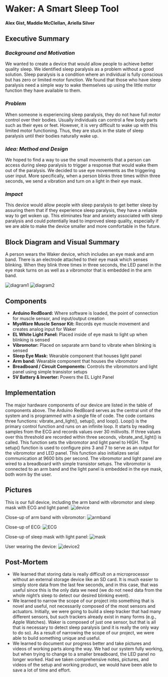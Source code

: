 # Waker: A Smart Sleep Tool
#### Alex Gist, Maddie McClellan, Ariella Silver

## Executive Summary
### *Background and Motivation*
We wanted to create a device that would allow people to achieve better quality sleep. We identified sleep paralysis as a problem without a good solution. Sleep paralysis is a condition where an individual is fully conscious but has zero or limited motor function. We found that those who have sleep paralysis need a simple way to wake themselves up using the little motor function they have available to them. 

### *Problem*
When someone is experiencing sleep paralysis, they do not have full motor control over their bodies. Usually individuals can control a few body parts such as their eyes or feet. However, it is very difficult to wake up with this limited motor functioning. Thus, they are stuck in the state of sleep paralysis until their bodies naturally wake up. 

### *Idea: Method and Design*
We hoped to find a way to use the small movements that a person can access during sleep paralysis to trigger a response that would wake them out of the paralysis. We decided to use eye movements as the triggering user input. More specifically, when a person blinks three times within three seconds, we send a vibration and turn on a light in their eye mask.

### *Impact*
This device would allow people with sleep paralysis to get better sleep by assuring them that if they experience sleep paralysis, they have a reliable way to get woken up. This eliminates fear and anxiety associated with sleep paralysis and could potentially lead to improved sleep quality, especially if we are able to make the device smaller and more comfortable in the future. 

## Block Diagram and Visual Summary
A person wears the Waker device, which includes an eye mask and arm band. There is an electrode attached to their eye mask which senses blinking. When they blink three times in three seconds, the LED panel in the eye mask turns on as well as a vibromotor that is embedded in the arm band.

![diagram1](images/diagram1.JPG)
![diagram2](images/diagram2.JPG)

## Components
* **Arduino RedBoard:** Where software is loaded, the point of connection for muscle sensor, and input/output creation
* **MyoWare Muscle Sensor Kit:** Records eye muscle movement and creates analog input for Waker
* **EL White Light Panel:** Placed inside of eye mask to light up when blinking is sensed
* **Vibromotor:** Placed on separate arm band to vibrate when blinking is sensed
* **Sleep Eye Mask:** Wearable component that houses light panel
* **Arm band:** Wearable component that houses the vibromotor
* **Breadboard / Circuit Components:** Controls the vibromotors and light panel using simple transistor setups
* **5V Battery & Inverter:** Powers the EL Light Panel

## Implementation
The major hardware components of our device are listed in the table of components above. The Arduino RedBoard serves as the central unit of the system and is programmed with a single file of code. The code contains three functions: vibrate_and_light(), setup(), and loop(). Loop() is the primary control function and runs on an infinite loop. It starts by reading samples from the ECG and records values over 30 millivolts. If three values over this threshold are recorded within three seconds, vibrate_and_light() is called. This function sets the vibromotor and light panel to HIGH. The setup() function is used to configure pins 3 and 7 to serve as an output for the vibromotor and LED panel. This function also initializes serial communication at 9600 bits per second. The vibromotor and light panel are wired to a breadboard with simple transistor setups. The vibromotor is connected to an arm band and the light panel is embedded in the eye mask, both worn by the user. 

## Pictures
This is our full device, including the arm band with vibromotor and sleep mask with ECG and light panel:
![device](images/device.JPG)

Close-up of arm band with vibromotor:
![armband](images/armband.JPG)

Close-up of ECG:
![ECG](images/ECG.JPG)

Close-up of sleep mask with light panel:
![mask](images/mask.JPG)

User wearing the device:
![device2](images/device2.JPG)


## Post-Mortem
* We learned that storing data is really difficult on a microprocessor without an external storage device like an SD card. It is much easier to simply store data from the last few seconds, and in this case, that was useful since this is the only data we need (we do not need data from the whole night’s sleep to detect our desired blinking event).
* We learned to narrow the scope of our project into something that is novel and useful, not necessarily composed of the most sensors and actuators. Initially, we were going to build a sleep tracker that had many different sensors, but such trackers already exist in many forms (e.g., Apple Watches). Waker is composed of just one sensor, but that is all that is necessary to detect sleep paralysis (and it is really the only way to do so). As a result of narrowing the scope of our project, we were able to build something unique and useful.
* We learned to document our progress better and take pictures and videos of working parts along the way. We had our system fully working, but when trying to change to a smaller breadboard, the LED panel no longer worked. Had we taken comprehensive notes, pictures, and videos of the setup and working product, we would have been able to save a lot of time and effort. 
